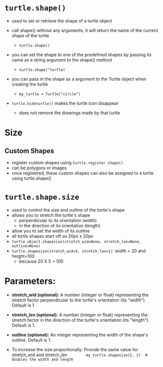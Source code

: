 # `turtle.shape()`
- used to set or retrieve the shape of a turtle object
- call shape() without any arguments, it will return the name of the current shape of the turtle
    - `turtle.shape()`
- you can set the shape to one of the predefined shapes by passing its name as a string argument to the shape() method
    - `turtle.shape("turtle)`
- you can pass in the shape as a argument to the Turtle object when creating the turtle
    - `my_turtle = Turtle("circle")`

- `turtle.hideturtle()` makes the turtle icon disappear
    - does not remove the drawings made by that turtle

# Size


## Custom Shapes
- register custom shapes using `turtle.register_shape()`
- can be polygons or images
- once registered, these custom shapes can also be assigned to a turtle using turtle.shape()

# `turtle.shape.size`
- used to control the size and outline of the turtle's shape
- allows you to stretch the turtle's shape
    - perpendicular to its orientation (width)
    - in the direction of its orientation (length)
- allow you to set the width of its outline
- all turtle shapes start off as 20px x 20px
- `turtle_object.shapesize(stretch_wid=None, stretch_len=None, outline=None)`
- `turtle.shapesize(stretch_wid=5, stretch_len=1)`: width = 20 and height=100
    - because 20 X 5 = 100



# Parameters:
- **stretch_wid (optional):** A number (integer or float) representing the stretch factor perpendicular to the turtle's orientation (its "width"). Default is 1.
- **stretch_len (optional):** A number (integer or float) representing the stretch factor in the direction of the turtle's orientation (its "length"). Default is 1.
- **outline (optional):** An integer representing the width of the shape's outline. Default is 1.

- To increase the size proportionally: Provide the same value for stretch_wid and stretch_len
    `        my_turtle.shapesize(2, 2)  # Doubles the width and length`